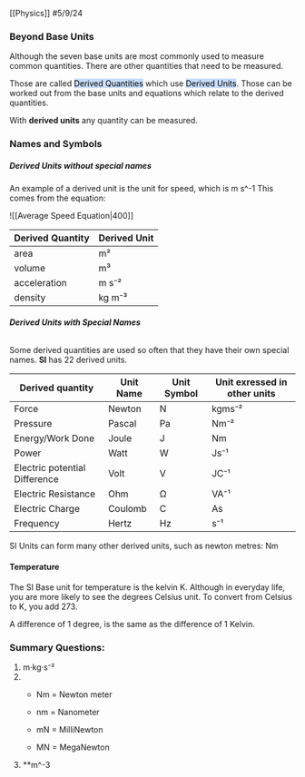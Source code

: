[[Physics]]
#5/9/24 
### Beyond Base Units
Although the seven base units are most commonly used to measure common quantities. There are other quantities that need to be measured.

Those are called <mark style="background: #ADCCFFA6;">Derived Quantities</mark> which use <mark style="background: #ADCCFFA6;">Derived Units</mark>. Those can be worked out from the base units and equations which relate to the derived quantities.

With **derived units** any quantity can be measured.

### Names and Symbols

##### Derived Units without special names

An example of a derived unit is the unit for speed, which is m s^-1
This comes from the equation:

![[Average Speed Equation|400]]

| Derived Quantity | Derived Unit |
| ---------------- | ------------ |
| area             | m²           |
| volume           | m³           |
| acceleration     | m s⁻²        |
| density          | kg m⁻³       |


###### **Derived Units with Special Names**

Some derived quantities are used so often that they have their own special names.
**SI** has 22 derived units.


| Derived quantity              | Unit Name | Unit Symbol | Unit exressed in other units |
| ----------------------------- | --------- | ----------- | ---------------------------- |
| Force                         | Newton    | N           | kgms⁻²                       |
| Pressure                      | Pascal    | Pa          | Nm⁻²                         |
| Energy/Work Done              | Joule     | J           | Nm                           |
| Power                         | Watt      | W           | Js⁻¹                         |
| Electric potential Difference | Volt      | V           | JC⁻¹                         |
| Electric Resistance           | Ohm       | Ω           | VA⁻¹                         |
| Electric Charge               | Coulomb   | C           | As                           |
| Frequency                     | Hertz     | Hz          | s⁻¹                          |


SI Units can form many other derived units, such as newton metres: Nm

#### Temperature
The SI Base unit for temperature is the kelvin K. Although in everyday life, you are more likely to see the degrees Celsius unit. To convert from Celsius to K, you add 273.

A difference of 1 degree, is the same as the difference of 1 Kelvin.

### Summary Questions:

1) m·kg·s⁻²
3) 
	- Nm = Newton meter
	    
	- nm = Nanometer
	    
	- mN = MilliNewton
	    
	- MN = MegaNewton
4) **m^-3
